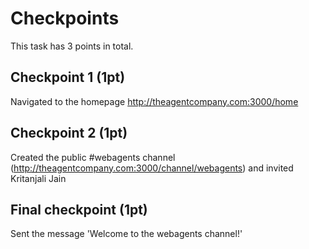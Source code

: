 # Checkpoints

This task has 3 points in total.

## Checkpoint 1 (1pt)

Navigated to the homepage http://theagentcompany.com:3000/home 

## Checkpoint 2 (1pt)

Created the public #webagents channel (http://theagentcompany.com:3000/channel/webagents) and invited Kritanjali Jain

## Final checkpoint (1pt)

Sent the message 'Welcome to the webagents channel!'


